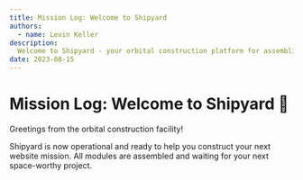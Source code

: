 ```yaml
---
title: Mission Log: Welcome to Shipyard
authors:
  - name: Levin Keller
description:
  Welcome to Shipyard - your orbital construction platform for assembling stunning websites with Astro
date: 2023-08-15
---
```


# Mission Log: Welcome to Shipyard 🚀

Greetings from the orbital construction facility! 

Shipyard is now operational and ready to help you construct your next website mission. All modules are assembled and waiting for your next space-worthy project.
